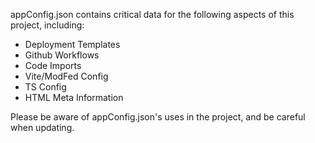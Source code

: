 appConfig.json contains critical data for the following aspects of this project, including:

-   Deployment Templates
-   Github Workflows
-   Code Imports
-   Vite/ModFed Config
-   TS Config
-   HTML Meta Information

Please be aware of appConfig.json's uses in the project, and be careful when updating.
